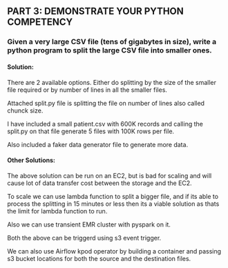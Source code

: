 ## PART 3: DEMONSTRATE YOUR PYTHON COMPETENCY

### Given a very large CSV file (tens of gigabytes in size), write a python program to split the large CSV file into smaller ones.

#### Solution:

There are 2 available options. Either do splitting by the size of the smaller file required or by number of lines in all the smaller files.

Attached split.py file is splitting the file on number of lines also called chunck size.

I have included a small patient.csv with 600K records and calling the split.py on that file generate 5 files with 100K rows per file.

Also included a faker data generator file to generate more data.


#### Other Solutions:

The above solution can be run on an EC2, but is bad for scaling and will cause lot of data transfer cost between the storage and the EC2.

To scale we can use lambda function to split a bigger file, and if its able to process the splitting in 15 minutes or less then its a viable solution as thats the limit for lambda function to run.

Also we can use transient EMR cluster with pyspark on it.

Both the above can be triggerd using s3 event trigger.

We can also use Airflow kpod operator by building a container and passing s3 bucket locations for both the source and the destination files.










